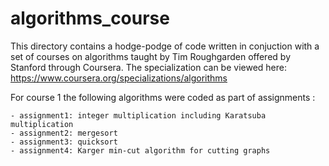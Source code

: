 # algorithms_course

This directory contains a hodge-podge of code written in conjuction with a set of courses on algorithms taught by Tim Roughgarden offered by Stanford through Coursera. The specialization can be viewed here: https://www.coursera.org/specializations/algorithms

For course 1 the following algorithms were coded as part of assignments :

    - assignment1: integer multiplication including Karatsuba multiplication
    - assignment2: mergesort 
    - assignment3: quicksort
    - assignment4: Karger min-cut algorithm for cutting graphs

